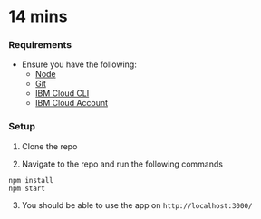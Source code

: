 # 14 mins

### Requirements

- Ensure you have the following:
	- [Node](https://nodejs.org/en/)
	- [Git](https://git-scm.com/downloads)
	- [IBM Cloud CLI](https://cloud.ibm.com/docs/cli/reference/ibmcloud?topic=cloud-cli-install-ibmcloud-cli&locale=en-US)
	- [IBM Cloud Account](https://cloud.ibm.com/registration)

### Setup

1. Clone the repo

2. Navigate to the repo and run the following commands
```
npm install
npm start
```

3. You should be able to use the app on `http://localhost:3000/`
